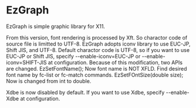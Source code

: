 # EzGraph

EzGraph is simple graphic library for X11.

From this version, font rendering is processed by Xft.
So charactor code of source file is limitted to UTF-8.
EzGraph adopts iconv library to use EUC-JP, Shift JIS,
and UTF-8.  Default charactor code is UTF-8, so if you
want to use EUC-JP or Shift JIS, specify
	--enable-iconv=EUC-JP
		or
	--enable-iconv=SHIFT-JIS
at configuration.  Because of this modification,
two APIs are changed.
	EzSetFontName(<Font name of fontconfig>);
		Now font name is NOT XFLD.  Find desired font
		name by fc-list or fc-match commands.
	EzSetFOntSize(double size);
		Now <size> is changed from int to double.

Xdbe is now disabled by default.  If you want to use Xdbe,
specify
	--enable-Xdbe
at configuration.
